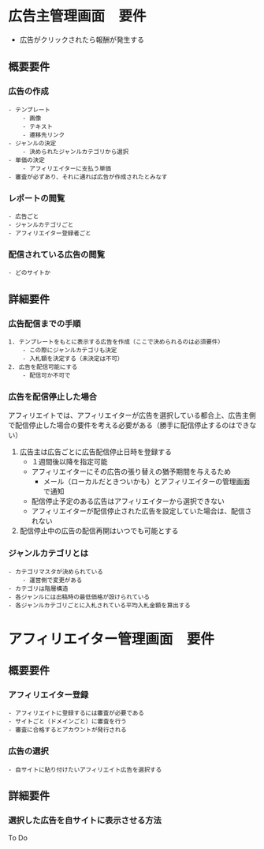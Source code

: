 # 広告主管理画面　要件
- 広告がクリックされたら報酬が発生する

## 概要要件

### 広告の作成
    - テンプレート
        - 画像
        - テキスト
        - 遷移先リンク
    - ジャンルの決定
        - 決められたジャンルカテゴリから選択
    - 単価の決定
        - アフィリエイターに支払う単価
    - 審査が必ずあり、それに通れば広告が作成されたとみなす
### レポートの閲覧
    - 広告ごと
    - ジャンルカテゴリごと
    - アフィリエイター登録者ごと
### 配信されている広告の閲覧
    - どのサイトか

## 詳細要件

### 広告配信までの手順
    1. テンプレートをもとに表示する広告を作成（ここで決められるのは必須要件）
        - この際にジャンルカテゴリも決定
        - 入札額を決定する（未決定は不可）
    2. 広告を配信可能にする
        - 配信可か不可で

### 広告を配信停止した場合
アフィリエイトでは、アフィリエイターが広告を選択している都合上、広告主側で配信停止した場合の要件を考える必要がある（勝手に配信停止するのはできない）

1.  広告主は広告ごとに広告配信停止日時を登録する
    - １週間後以降を指定可能
    - アフィリエイターにその広告の張り替えの猶予期間を与えるため
        - メール（ローカルだときついかも）とアフィリエイターの管理画面で通知
    - 配信停止予定のある広告はアフィリエイターから選択できない
    - アフィリエイターが配信停止された広告を設定していた場合は、配信されない
2. 配信停止中の広告の配信再開はいつでも可能とする

### ジャンルカテゴリとは
    - カテゴリマスタが決められている
        - 運営側で変更がある
    - カテゴリは階層構造
    - 各ジャンルには出稿時の最低価格が設けられている
    - 各ジャンルカテゴリごとに入札されている平均入札金額を算出する




# アフィリエイター管理画面　要件
## 概要要件

### アフィリエイター登録
    - アフィリエイトに登録するには審査が必要である
    - サイトごと（ドメインごと）に審査を行う
    - 審査に合格するとアカウントが発行される

### 広告の選択
    - 自サイトに貼り付けたいアフィリエイト広告を選択する


## 詳細要件

### 選択した広告を自サイトに表示させる方法
To Do